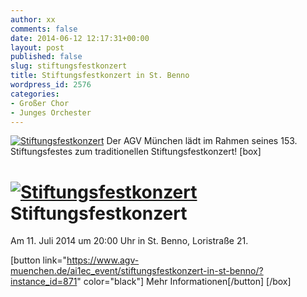 ```yaml
---
author: xx
comments: false
date: 2014-06-12 12:17:31+00:00
layout: post
published: false
slug: stiftungsfestkonzert
title: Stiftungsfestkonzert in St. Benno
wordpress_id: 2576
categories:
- Großer Chor
- Junges Orchester
---
```


[![Stiftungsfestkonzert](https://www.agv-muenchen.de/wp-content/uploads/2014/06/140624_Flyer_Stiftungsfest_14SS.jpeg)](https://www.agv-muenchen.de/ai1ec_event/stiftungsfestkonzert-in-st-benno/?instance_id=871)
Der AGV München lädt im Rahmen seines 153. Stiftungsfestes zum traditionellen Stiftungsfestkonzert!
[box]

# [![Stiftungsfestkonzert](https://www.agv-muenchen.de/wp-content/uploads/2014/06/140624_Flyer_Stiftungsfest_14SS.jpeg)](https://www.agv-muenchen.de/ai1ec_event/stiftungsfestkonzert-in-st-benno/?instance_id=871)Stiftungsfestkonzert

Am 11. Juli 2014 um 20:00 Uhr in St. Benno, Loristraße 21.

[button link="https://www.agv-muenchen.de/ai1ec_event/stiftungsfestkonzert-in-st-benno/?instance_id=871" color="black"] Mehr Informationen[/button]
[/box]
